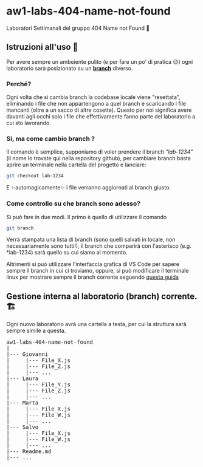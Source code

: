 # aw1-labs-404-name-not-found
Laboratori Settimanali del gruppo 404 Name not Found 🚀


## Istruzioni all'uso 📜

Per avere sempre un ambeiente pulito (e per fare un po' di pratica 😉) ogni laboratorio sarà posizionato su un [**branch**](https://git-scm.com/book/it/v2/Git-Branching-Branches-in-a-Nutshell) diverso. 

### Perché?
Ogni volta che si cambia branch la codebase locale viene "resettata", eliminando i file che non appartengono a quel branch e scaricando i file mancanti (oltre a un sacco di altre cosette). Questo per noi significa avere davanti agli occhi solo i file che effettivamente fanno parte del laboratorio a cui sto lavorando.

### Si, ma come cambio branch ? 
Il comando è semplice, supponiamo di voler prendere il branch *"lab-1234"* (il nome lo trovate qui nella repository github), 
per cambiare branch basta aprire un terminale nella cartella del progetto e lanciare: 
```bash
git checkout lab-1234
```
E ✨automagicamente✨ i file verranno aggiornati al branch giusto.

### Come controllo su che branch sono adesso?
Si può fare in due modi.
Il primo è quello di utilizzare il comando 
```bash
git branch
```
Verrà stampata una lista di branch (sono quelli salvati in locale, non necessariamente sono tutti!), il branch che comparirà con l'asterisco (e.g. \*lab-1234) sarà quello su cui siamo al momento.

Altrimenti si può utilizzare l'interfaccia grafica di VS Code per sapere sempre il branch in cui ci troviamo, oppure, si può modificare il terminale linux per mostrare sempre il branch corrente seguendo [questa guida](https://thucnc.medium.com/how-to-show-current-git-branch-with-colors-in-bash-prompt-380d05a24745)


## Gestione interna al laboratorio (branch) corrente. 🏗
Ogni nuovo laboratorio avrà una cartella a testa, per cui la struttura sarà sempre simile a questa.

<pre>
aw1-labs-404-name-not-found  
|  
|--- Giovanni  
|     |--- File_X.js  
|     |--- File_Z.js  
|     |--- ...  
|--- Laura  
|     |--- File_Y.js  
|     |--- File_Z.js  
|     |--- ...  
|--- Marta  
|     |--- File_X.js  
|     |--- File_W.js  
|     |--- ...  
|--- Salvo  
|     |--- File_X.js  
|     |--- File_W.js  
|     |--- ...  
|--- Readme.md  
|--- ...
</pre>
